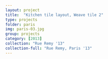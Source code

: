 ```yaml
---
layout: project
title:  "Kitchen tile layout, Weave tile 2"
type: projects
folder: paris
img: paris-03.jpg
group: projects
category: [2013]
collection: "Rue Remy '13"
collection-full: "Rue Remy, Paris '13" 
---
```


